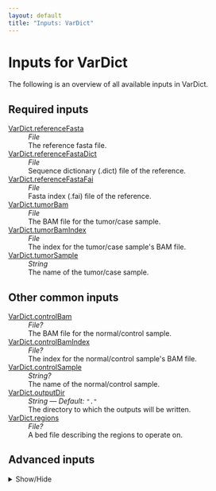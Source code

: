 ```yaml
---
layout: default
title: "Inputs: VarDict"
---
```


# Inputs for VarDict

The following is an overview of all available inputs in
VarDict.


## Required inputs
<dl>
<dt id="VarDict.referenceFasta"><a href="#VarDict.referenceFasta">VarDict.referenceFasta</a></dt>
<dd>
    <i>File </i><br />
    The reference fasta file.
</dd>
<dt id="VarDict.referenceFastaDict"><a href="#VarDict.referenceFastaDict">VarDict.referenceFastaDict</a></dt>
<dd>
    <i>File </i><br />
    Sequence dictionary (.dict) file of the reference.
</dd>
<dt id="VarDict.referenceFastaFai"><a href="#VarDict.referenceFastaFai">VarDict.referenceFastaFai</a></dt>
<dd>
    <i>File </i><br />
    Fasta index (.fai) file of the reference.
</dd>
<dt id="VarDict.tumorBam"><a href="#VarDict.tumorBam">VarDict.tumorBam</a></dt>
<dd>
    <i>File </i><br />
    The BAM file for the tumor/case sample.
</dd>
<dt id="VarDict.tumorBamIndex"><a href="#VarDict.tumorBamIndex">VarDict.tumorBamIndex</a></dt>
<dd>
    <i>File </i><br />
    The index for the tumor/case sample's BAM file.
</dd>
<dt id="VarDict.tumorSample"><a href="#VarDict.tumorSample">VarDict.tumorSample</a></dt>
<dd>
    <i>String </i><br />
    The name of the tumor/case sample.
</dd>
</dl>

## Other common inputs
<dl>
<dt id="VarDict.controlBam"><a href="#VarDict.controlBam">VarDict.controlBam</a></dt>
<dd>
    <i>File? </i><br />
    The BAM file for the normal/control sample.
</dd>
<dt id="VarDict.controlBamIndex"><a href="#VarDict.controlBamIndex">VarDict.controlBamIndex</a></dt>
<dd>
    <i>File? </i><br />
    The index for the normal/control sample's BAM file.
</dd>
<dt id="VarDict.controlSample"><a href="#VarDict.controlSample">VarDict.controlSample</a></dt>
<dd>
    <i>String? </i><br />
    The name of the normal/control sample.
</dd>
<dt id="VarDict.outputDir"><a href="#VarDict.outputDir">VarDict.outputDir</a></dt>
<dd>
    <i>String </i><i>&mdash; Default:</i> <code>"."</code><br />
    The directory to which the outputs will be written.
</dd>
<dt id="VarDict.regions"><a href="#VarDict.regions">VarDict.regions</a></dt>
<dd>
    <i>File? </i><br />
    A bed file describing the regions to operate on.
</dd>
</dl>

## Advanced inputs
<details>
<summary> Show/Hide </summary>
<dl>
<dt id="VarDict.dockerImages"><a href="#VarDict.dockerImages">VarDict.dockerImages</a></dt>
<dd>
    <i>Map[String,String] </i><i>&mdash; Default:</i> <code>{"picard": "quay.io/biocontainers/picard:2.18.26--0", "vardict-java": "quay.io/biocontainers/vardict-java:1.5.8--1", "samtools": "quay.io/biocontainers/samtools:1.8--h46bd0b3_5"}</code><br />
    The docker images used. Changing this may result in errors which the developers may choose not to address.
</dd>
<dt id="VarDict.filterSupplementaryAlignments"><a href="#VarDict.filterSupplementaryAlignments">VarDict.filterSupplementaryAlignments</a></dt>
<dd>
    <i>Boolean </i><i>&mdash; Default:</i> <code>false</code><br />
    Whether or not supplementary reads should be filtered before vardict is run.
</dd>
<dt id="VarDict.filterSupplementaryControl.excludeSpecificFilter"><a href="#VarDict.filterSupplementaryControl.excludeSpecificFilter">VarDict.filterSupplementaryControl.excludeSpecificFilter</a></dt>
<dd>
    <i>Int? </i><br />
    Equivalent to samtools view's `-G` option.
</dd>
<dt id="VarDict.filterSupplementaryControl.includeFilter"><a href="#VarDict.filterSupplementaryControl.includeFilter">VarDict.filterSupplementaryControl.includeFilter</a></dt>
<dd>
    <i>Int? </i><br />
    Equivalent to samtools view's `-f` option.
</dd>
<dt id="VarDict.filterSupplementaryControl.MAPQthreshold"><a href="#VarDict.filterSupplementaryControl.MAPQthreshold">VarDict.filterSupplementaryControl.MAPQthreshold</a></dt>
<dd>
    <i>Int? </i><br />
    Equivalent to samtools view's `-q` option.
</dd>
<dt id="VarDict.filterSupplementaryControl.memory"><a href="#VarDict.filterSupplementaryControl.memory">VarDict.filterSupplementaryControl.memory</a></dt>
<dd>
    <i>String </i><i>&mdash; Default:</i> <code>"1G"</code><br />
    The amount of memory this job will use.
</dd>
<dt id="VarDict.filterSupplementaryControl.referenceFasta"><a href="#VarDict.filterSupplementaryControl.referenceFasta">VarDict.filterSupplementaryControl.referenceFasta</a></dt>
<dd>
    <i>File? </i><br />
    The reference fasta file also used for mapping.
</dd>
<dt id="VarDict.filterSupplementaryControl.threads"><a href="#VarDict.filterSupplementaryControl.threads">VarDict.filterSupplementaryControl.threads</a></dt>
<dd>
    <i>Int </i><i>&mdash; Default:</i> <code>1</code><br />
    The number of threads to use.
</dd>
<dt id="VarDict.filterSupplementaryControl.uncompressedBamOutput"><a href="#VarDict.filterSupplementaryControl.uncompressedBamOutput">VarDict.filterSupplementaryControl.uncompressedBamOutput</a></dt>
<dd>
    <i>Boolean? </i><br />
    Equivalent to samtools view's `-u` flag.
</dd>
<dt id="VarDict.filterSupplementaryTumor.excludeSpecificFilter"><a href="#VarDict.filterSupplementaryTumor.excludeSpecificFilter">VarDict.filterSupplementaryTumor.excludeSpecificFilter</a></dt>
<dd>
    <i>Int? </i><br />
    Equivalent to samtools view's `-G` option.
</dd>
<dt id="VarDict.filterSupplementaryTumor.includeFilter"><a href="#VarDict.filterSupplementaryTumor.includeFilter">VarDict.filterSupplementaryTumor.includeFilter</a></dt>
<dd>
    <i>Int? </i><br />
    Equivalent to samtools view's `-f` option.
</dd>
<dt id="VarDict.filterSupplementaryTumor.MAPQthreshold"><a href="#VarDict.filterSupplementaryTumor.MAPQthreshold">VarDict.filterSupplementaryTumor.MAPQthreshold</a></dt>
<dd>
    <i>Int? </i><br />
    Equivalent to samtools view's `-q` option.
</dd>
<dt id="VarDict.filterSupplementaryTumor.memory"><a href="#VarDict.filterSupplementaryTumor.memory">VarDict.filterSupplementaryTumor.memory</a></dt>
<dd>
    <i>String </i><i>&mdash; Default:</i> <code>"1G"</code><br />
    The amount of memory this job will use.
</dd>
<dt id="VarDict.filterSupplementaryTumor.referenceFasta"><a href="#VarDict.filterSupplementaryTumor.referenceFasta">VarDict.filterSupplementaryTumor.referenceFasta</a></dt>
<dd>
    <i>File? </i><br />
    The reference fasta file also used for mapping.
</dd>
<dt id="VarDict.filterSupplementaryTumor.threads"><a href="#VarDict.filterSupplementaryTumor.threads">VarDict.filterSupplementaryTumor.threads</a></dt>
<dd>
    <i>Int </i><i>&mdash; Default:</i> <code>1</code><br />
    The number of threads to use.
</dd>
<dt id="VarDict.filterSupplementaryTumor.uncompressedBamOutput"><a href="#VarDict.filterSupplementaryTumor.uncompressedBamOutput">VarDict.filterSupplementaryTumor.uncompressedBamOutput</a></dt>
<dd>
    <i>Boolean? </i><br />
    Equivalent to samtools view's `-u` flag.
</dd>
<dt id="VarDict.gatherVcfs.javaXmx"><a href="#VarDict.gatherVcfs.javaXmx">VarDict.gatherVcfs.javaXmx</a></dt>
<dd>
    <i>String </i><i>&mdash; Default:</i> <code>"8G"</code><br />
    The maximum memory available to the program. Should be lower than `memory` to accommodate JVM overhead.
</dd>
<dt id="VarDict.gatherVcfs.memory"><a href="#VarDict.gatherVcfs.memory">VarDict.gatherVcfs.memory</a></dt>
<dd>
    <i>String </i><i>&mdash; Default:</i> <code>"24G"</code><br />
    The amount of memory this job will use.
</dd>
<dt id="VarDict.scatterList.chunkSize"><a href="#VarDict.scatterList.chunkSize">VarDict.scatterList.chunkSize</a></dt>
<dd>
    <i>Int? </i><br />
    Equivalent to chunked-scatter's `-c` option.
</dd>
<dt id="VarDict.scatterList.dockerImage"><a href="#VarDict.scatterList.dockerImage">VarDict.scatterList.dockerImage</a></dt>
<dd>
    <i>String </i><i>&mdash; Default:</i> <code>"quay.io/biocontainers/chunked-scatter:0.1.0--py_0"</code><br />
    The docker image used for this task. Changing this may result in errors which the developers may choose not to address.
</dd>
<dt id="VarDict.scatterList.minimumBasesPerFile"><a href="#VarDict.scatterList.minimumBasesPerFile">VarDict.scatterList.minimumBasesPerFile</a></dt>
<dd>
    <i>Int? </i><br />
    Equivalent to chunked-scatter's `-m` option.
</dd>
<dt id="VarDict.scatterList.overlap"><a href="#VarDict.scatterList.overlap">VarDict.scatterList.overlap</a></dt>
<dd>
    <i>Int? </i><br />
    Equivalent to chunked-scatter's `-o` option.
</dd>
<dt id="VarDict.scatterList.prefix"><a href="#VarDict.scatterList.prefix">VarDict.scatterList.prefix</a></dt>
<dd>
    <i>String </i><i>&mdash; Default:</i> <code>"./scatter"</code><br />
    The prefix for the output files.
</dd>
<dt id="VarDict.varDict.chromosomeColumn"><a href="#VarDict.varDict.chromosomeColumn">VarDict.varDict.chromosomeColumn</a></dt>
<dd>
    <i>Int </i><i>&mdash; Default:</i> <code>1</code><br />
    Equivalent to vardict-java's `-c` option.
</dd>
<dt id="VarDict.varDict.endColumn"><a href="#VarDict.varDict.endColumn">VarDict.varDict.endColumn</a></dt>
<dd>
    <i>Int </i><i>&mdash; Default:</i> <code>3</code><br />
    Equivalent to vardict-java's `-E` option.
</dd>
<dt id="VarDict.varDict.geneColumn"><a href="#VarDict.varDict.geneColumn">VarDict.varDict.geneColumn</a></dt>
<dd>
    <i>Int </i><i>&mdash; Default:</i> <code>4</code><br />
    Equivalent to vardict-java's `-g` option.
</dd>
<dt id="VarDict.varDict.javaXmx"><a href="#VarDict.varDict.javaXmx">VarDict.varDict.javaXmx</a></dt>
<dd>
    <i>String </i><i>&mdash; Default:</i> <code>"16G"</code><br />
    The maximum memory available to the program. Should be lower than `memory` to accommodate JVM overhead.
</dd>
<dt id="VarDict.varDict.mappingQuality"><a href="#VarDict.varDict.mappingQuality">VarDict.varDict.mappingQuality</a></dt>
<dd>
    <i>Float </i><i>&mdash; Default:</i> <code>20</code><br />
    Equivalent to var2vcf_paired.pl or var2vcf_valid.pl's `-Q` option.
</dd>
<dt id="VarDict.varDict.memory"><a href="#VarDict.varDict.memory">VarDict.varDict.memory</a></dt>
<dd>
    <i>String </i><i>&mdash; Default:</i> <code>"40G"</code><br />
    The amount of memory this job will use.
</dd>
<dt id="VarDict.varDict.minimumAlleleFrequency"><a href="#VarDict.varDict.minimumAlleleFrequency">VarDict.varDict.minimumAlleleFrequency</a></dt>
<dd>
    <i>Float </i><i>&mdash; Default:</i> <code>0.02</code><br />
    Equivalent to var2vcf_paired.pl or var2vcf_valid.pl's `-f` option.
</dd>
<dt id="VarDict.varDict.minimumTotalDepth"><a href="#VarDict.varDict.minimumTotalDepth">VarDict.varDict.minimumTotalDepth</a></dt>
<dd>
    <i>Int </i><i>&mdash; Default:</i> <code>8</code><br />
    Equivalent to var2vcf_paired.pl or var2vcf_valid.pl's `-d` option.
</dd>
<dt id="VarDict.varDict.minimumVariantDepth"><a href="#VarDict.varDict.minimumVariantDepth">VarDict.varDict.minimumVariantDepth</a></dt>
<dd>
    <i>Int </i><i>&mdash; Default:</i> <code>4</code><br />
    Equivalent to var2vcf_paired.pl or var2vcf_valid.pl's `-v` option.
</dd>
<dt id="VarDict.varDict.outputAllVariantsAtSamePosition"><a href="#VarDict.varDict.outputAllVariantsAtSamePosition">VarDict.varDict.outputAllVariantsAtSamePosition</a></dt>
<dd>
    <i>Boolean </i><i>&mdash; Default:</i> <code>true</code><br />
    Equivalent to var2vcf_paired.pl or var2vcf_valid.pl's `-A` flag.
</dd>
<dt id="VarDict.varDict.outputCandidateSomaticOnly"><a href="#VarDict.varDict.outputCandidateSomaticOnly">VarDict.varDict.outputCandidateSomaticOnly</a></dt>
<dd>
    <i>Boolean </i><i>&mdash; Default:</i> <code>true</code><br />
    Equivalent to var2vcf_paired.pl or var2vcf_valid.pl's `-M` flag.
</dd>
<dt id="VarDict.varDict.startColumn"><a href="#VarDict.varDict.startColumn">VarDict.varDict.startColumn</a></dt>
<dd>
    <i>Int </i><i>&mdash; Default:</i> <code>2</code><br />
    Equivalent to vardict-java's `-S` option.
</dd>
<dt id="VarDict.varDict.threads"><a href="#VarDict.varDict.threads">VarDict.varDict.threads</a></dt>
<dd>
    <i>Int </i><i>&mdash; Default:</i> <code>1</code><br />
    The number of threads to use.
</dd>
</dl>
</details>




